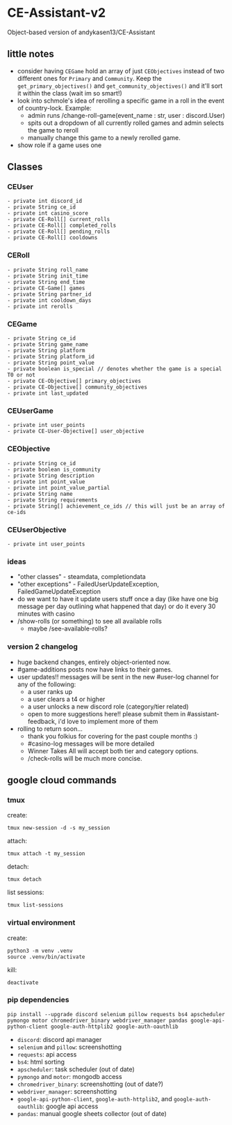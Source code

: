 # CE-Assistant-v2
Object-based version of andykasen13/CE-Assistant

## little notes
- consider having `CEGame` hold an array of just `CEObjectives` instead of two different ones for `Primary` and `Community`. Keep the `get_primary_objectives()` and `get_community_objectives()` and it'll sort it within the class (wait im so smart!)
- look into schmole's idea of rerolling a specific game in a roll in the event of country-lock. Example:
  - admin runs /change-roll-game(event_name : str, user : discord.User)
  - spits out a dropdown of all currently rolled games and admin selects the game to reroll
  - manually change this game to a newly rerolled game.
- show role if a game uses one

## Classes
### CEUser
```
- private int discord_id
- private String ce_id
- private int casino_score
- private CE-Roll[] current_rolls
- private CE-Roll[] completed_rolls
- private CE-Roll[] pending_rolls
- private CE-Roll[] cooldowns
```

### CERoll
```
- private String roll_name
- private String init_time
- private String end_time
- private CE-Game[] games
- private String partner_id
- private int cooldown_days
- private int rerolls
```

### CEGame
```
- private String ce_id
- private String game_name
- private String platform
- private String platform_id
- private String point_value
- private boolean is_special // denotes whether the game is a special T0 or not
- private CE-Objective[] primary_objectives
- private CE-Objective[] community_objectives
- private int last_updated
```

### CEUserGame
```
- private int user_points
- private CE-User-Objective[] user_objective
```

### CEObjective
```
- private String ce_id
- private boolean is_community
- private String description
- private int point_value
- private int point_value_partial
- private String name
- private String requirements
- private String[] achievement_ce_ids // this will just be an array of ce-ids
```

### CEUserObjective
```
- private int user_points
```

### ideas
- "other classes" - steamdata, completiondata
- "other exceptions" - FailedUserUpdateException, FailedGameUpdateException
- do we want to have it update users stuff once a day (like have one big message per day outlining what happened that day) or do it every 30 minutes with casino
- /show-rolls (or something) to see all available rolls 
  - maybe /see-available-rolls?


### version 2 changelog
- huge backend changes, entirely object-oriented now.
- #game-additions posts now have links to their games.
- user updates!! messages will be sent in the new #user-log channel for any of the following:
  - a user ranks up
  - a user clears a t4 or higher
  - a user unlocks a new discord role (category/tier related)
  - open to more suggestions here!! please submit them in #assistant-feedback, i'd love to implement more of them
- rolling to return soon...
  - thank you folkius for covering for the past couple months :)
  - #casino-log messages will be more detailed
  - Winner Takes All will accept both tier and category options.
  - /check-rolls will be much more concise.

## google cloud commands

### tmux
create:
```
tmux new-session -d -s my_session
```
attach:
```
tmux attach -t my_session
```
detach:
```
tmux detach
```
list sessions:
```
tmux list-sessions
```

### virtual environment
create:
```
python3 -m venv .venv
source .venv/bin/activate
```
kill:
```
deactivate
```


### pip dependencies
```
pip install --upgrade discord selenium pillow requests bs4 apscheduler pymongo motor chromedriver_binary webdriver_manager pandas google-api-python-client google-auth-httplib2 google-auth-oauthlib
```
- `discord`: discord api manager
- `selenium` and `pillow`: screenshotting
- `requests`: api access
- `bs4`: html sorting
- `apscheduler`: task scheduler (out of date)
- `pymongo` and `motor`: mongodb access
- `chromedriver_binary`: screenshotting (out of date?)
- `webdriver_manager`: screenshotting
- `google-api-python-client`, `google-auth-httplib2`, and `google-auth-oauthlib`: google api access
- `pandas`: manual google sheets collector (out of date)
